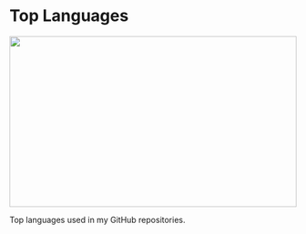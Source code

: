 # Top Languages

<style>
.card {
  border: none;
}
</style>

<img src="https://github-readme-stats.vercel.app/api/top-langs/?username=ymyuuu&layout=compact&theme=dynamic" width="100%" height="300">

Top languages used in my GitHub repositories.
